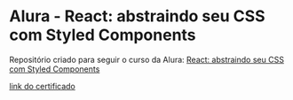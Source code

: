 # Alura - React: abstraindo seu CSS com Styled Components

Repositório criado para seguir o curso da Alura: [React: abstraindo seu CSS com Styled Components](https://cursos.alura.com.br/course/react-styled-components?preRequirementFrom=react-context-estados-globais-contextapi)

[link do certificado](https://cursos.alura.com.br/certificate/d58b301b-a9a4-4509-b885-ff4acf8d8e5f)
